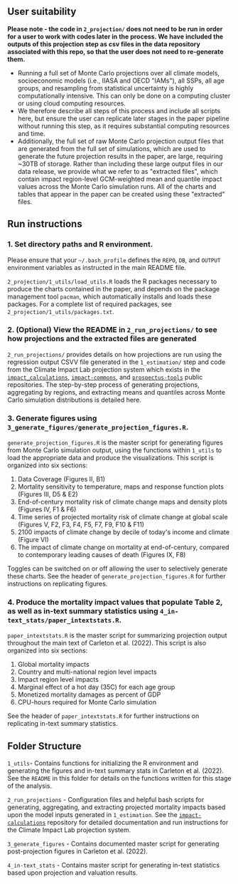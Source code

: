 ## User suitability 

**Please note - the code in `2_projection/` does not need to be run in order for a user to work with codes later in the process.
We have included the outputs of this projection step as csv files in the data repository associated with this repo, so that the user does not need to re-generate them.**
- Running a full set of Monte Carlo projections over all climate models, socioeconomic models (i.e., IIASA and OECD "IAMs"), all SSPs, all age groups, and resampling from statistical uncertainty is highly computationally intensive. This can only be done on a computing cluster or using cloud computing resources.
- We therefore describe all steps of this process and include all scripts here, but ensure the user can replicate later stages in the paper pipeline without running this step, as it requires substantial computing resources and time.
- Additionally, the full set of raw Monte Carlo projection output files that are generated from the full set of simulations, which are used to generate the future projection results in the paper, are large, requiring ~30TB of storage. Rather than including these large output files in our data release, we provide what we refer to as "extracted files", which contain impact region-level GCM-weighted mean and quantile impact values across the Monte Carlo simulation runs. All of the charts and tables that appear in the paper can be created using these "extracted" files. 

## Run instructions

### 1. Set directory paths and R environment.
Please ensure that your `~/.bash_profile` defines the `REPO`, `DB`, and `OUTPUT` environment variables as instructed in the main README file. 

`2_projection/1_utils/load_utils.R` loads the R packages necessary to produce the charts contained in the paper, and depends on the package management tool `pacman`, which automatically installs and loads these packages. For a complete list of required packages, see `2_projection/1_utils/packages.txt`.

### 2. (Optional) View the README in `2_run_projections/` to see how projections and the extracted files are generated
`2_run_projections/` provides details on how projections are run using the regression output CSVV file generated in the `1_estimation/` step and code from the Climate Impact Lab projection system which exists in the [`impact_calculations`](https://github.com/ClimateImpactLab/impact-calculations), [`impact-commons`](https://github.com/ClimateImpactLab/impact-common), and [`prospectus-tools`](https://github.com/jrising/prospectus-tools) public repositories. The step-by-step process of generating projections, aggregating by regions, and extracting means and quantiles across Monte Carlo simulation distributions is detailed here. 

### 3. Generate figures using `3_generate_figures/generate_projection_figures.R`.
`generate_projection_figures.R` is the master script for generating figures from Monte Carlo simulation output, using the functions within `1_utils` to load the appropriate data and produce the visualizations. This script is organized into six sections:

1.  Data Coverage (Figures II, B1)
2.  Mortality sensitivity to temperature, maps and response function plots (Figures III, D5 & E2)
3.  End-of-century mortality risk of climate change maps and density plots (Figures IV, F1 & F6)
4.  Time series of projected mortality risk of climate change at global scale (Figures V, F2, F3, F4, F5, F7, F9, F10 & F11)
5.  2100 impacts of climate change by decile of today's income and climate (Figure VI)
6.  The impact of climate change on mortality at end-of-century, compared to contemporary leading causes of death (Figures IX, F8)

Toggles can be switched on or off allowing the user to selectively generate these charts. See the header of `generate_projection_figures.R` for further instructions on replicating figures.

### 4. Produce the mortality impact values that populate Table 2, as well as in-text summary statistics using `4_in-text_stats/paper_intextstats.R`.
`paper_intextstats.R` is the master script for summarizing projection output throughout the main text of Carleton et al. (2022). This script is also organized into six sections:

1.  Global mortality impacts
2.  Country and multi-national region level impacts
3.  Impact region level impacts
4.  Marginal effect of a hot day (35C) for each age group
5.  Monetized mortality damages as percent of GDP
6.  CPU-hours required for Monte Carlo simulation

See the header of `paper_intextstats.R` for further instructions on replicating in-text summary statistics.

## Folder Structure

`1_utils`- Contains functions for initializing the R environment and generating the figures and in-text summary stats in Carleton et al. (2022). See the `README` in this folder for details on the functions written for this stage of the analysis.

`2_run_projections` - Configuration files and helpful bash scripts for generating, aggregating, and extracting projected mortality impacts based upon the model inputs generated in `1_estimation`. See the [`impact-calculations`](https://github.com/ClimateImpactLab/impact-calculations) repository for detailed documentation and run instructions for the Climate Impact Lab projection system.

`3_generate_figures` - Contains documented master script for generating post-projection figures in Carleton et al. (2022).

`4_in-text_stats` - Contains master script for generating in-text statistics based upon projection and valuation results.
